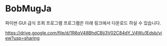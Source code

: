 # BobMugJa
파이썬 GUI 급식 조회 프로그램
프로그램은 아래 링크에서 다운로드 하실 수 있습니다.

https://drive.google.com/file/d/1R6qV48BhdCBjj3V02C84dY_V4Wu1Edsb/view?usp=sharing
